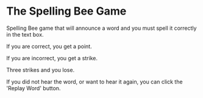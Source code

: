 # The Spelling Bee Game

Spelling Bee game that will announce a word and you must spell it correctly in the text box. 

If you are correct, you get a point. 

If you are incorrect, you get a strike. 

Three strikes and you lose.

If you did not hear the word, or want to hear it again, you can click the 'Replay Word' button.
